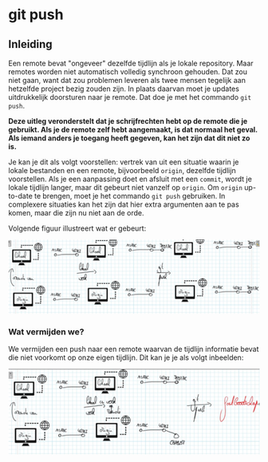 # git push

## Inleiding

Een remote bevat "ongeveer" dezelfde tijdlijn als je lokale repository. Maar remotes worden niet automatisch volledig synchroon gehouden. Dat zou niet gaan, want dat zou problemen leveren als twee mensen tegelijk aan hetzelfde project bezig zouden zijn. In plaats daarvan moet je updates uitdrukkelijk doorsturen naar je remote. Dat doe je met het commando `git push`.

**Deze uitleg veronderstelt dat je schrijfrechten hebt op de remote die je gebruikt. Als je de remote zelf hebt aangemaakt, is dat normaal het geval. Als iemand anders je toegang heeft gegeven, kan het zijn dat dit niet zo is.**

Je kan je dit als volgt voorstellen: vertrek van uit een situatie waarin je lokale bestanden en een remote, bijvoorbeeld `origin`, dezelfde tijdlijn voorstellen. Als je een aanpassing doet en afsluit met een `commit`, wordt je lokale tijdlijn langer, maar dit gebeurt niet vanzelf op `origin`. Om `origin` up-to-date te brengen, moet je het commando `git push` gebruiken. In complexere situaties kan het zijn dat hier extra argumenten aan te pas komen, maar die zijn nu niet aan de orde.

Volgende figuur illustreert wat er gebeurt:

![Lokaal werk wordt naar de remote gestuurd via git push](<../.gitbook/assets/Screenshot from 2021-09-09 13-58-08.png>)

### Wat vermijden we?

We vermijden een push naar een remote waarvan de tijdlijn informatie bevat die niet voorkomt op onze eigen tijdlijn. Dit kan je je als volgt inbeelden:

![Het recentste lokale werk vertrekt niet van het recentste werk op de remote. Dat zorgt voor een conflict.](<../.gitbook/assets/Screenshot from 2021-09-09 13-59-07.png>)
